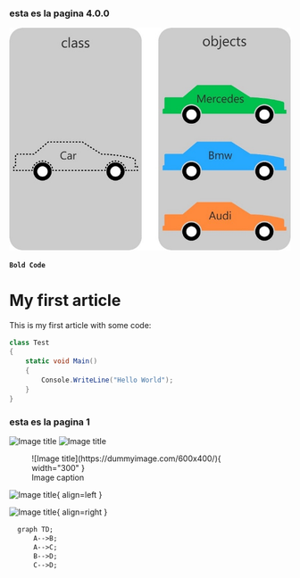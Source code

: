 ### esta es la pagina 4.0.0

![ClaseyObjetos](./imagenes/OOP-Class-and-Object.jpg)


**`Bold Code`**




# My first article

This is my first article with some code:

```csharp
class Test
{
    static void Main()
    {
        Console.WriteLine("Hello World");
    }
}
```

### esta es la pagina 1

![Image title](https://dummyimage.com/600x400/f5f5f5/aaaaaa#only-light)
![Image title](https://dummyimage.com/600x400/21222c/d5d7e2#only-dark)

<figure markdown>
  ![Image title](https://dummyimage.com/600x400/){ width="300" }
  <figcaption>Image caption</figcaption>
</figure>

![Image title](https://dummyimage.com/600x400/eee/aaa){ align=left }

![Image title](https://dummyimage.com/600x400/eee/aaa){ align=right }


```mermaid
  graph TD;
      A-->B;
      A-->C;
      B-->D;
      C-->D;
```
